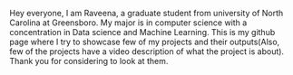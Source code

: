 Hey everyone,
  I am Raveena, a graduate student from university of North Carolina at Greensboro. My major is in computer science with a concentration in Data science and Machine Learning. This is my github page where I try to showcase few of my projects and their outputs(Also, few of the projects have a video description of what the project is about). Thank you for considering to look at them. 

